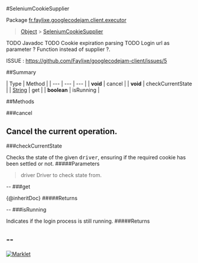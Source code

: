 #SeleniumCookieSupplier

Package [fr.faylixe.googlecodejam.client.executor](README.md)<br>
> [Object](../../../../java/lang/Object.md) > [SeleniumCookieSupplier](SeleniumCookieSupplier.md)

TODO Javadoc
 TODO Cookie expiration parsing
 TODO Login url as parameter ? Function instead of supplier ?.
 
 ISSUE : https://github.com/Faylixe/googlecodejam-client/issues/5

##Summary


| Type | Method |
| --- | --- | --- |
| **void** | cancel |
| **void** | checkCurrentState |
| [String](../../../../java/lang/String.md) | get |
| **boolean** | isRunning |

##Methods

###cancel


Cancel the current operation.
--
###checkCurrentState


Checks the state of the given <tt>driver</tt>,
 ensuring if the required cookie has been settled or not.
#####Parameters


> driver Driver to check state from.

--
###get


{@inheritDoc}
#####Returns



--
###isRunning


Indicates if the login process is still running.
#####Returns



--
---
[![Marklet](https://img.shields.io/badge/Generated%20by-Marklet-green.svg)](https://github.com/Faylixe/marklet)